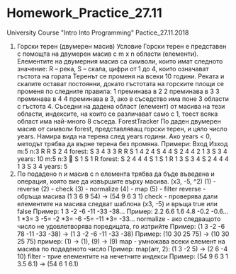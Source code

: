 # Homework_Practice_27.11
University Course "Intro Into Programming" Pactice_27.11.2018

1. Горски терен (двумерен масив)
Условие
Горски терен е представен с помощта на двумерен масив с m x n области (елементи).
Елементите на двумерния масив са символи, които имат следното значение:
R – река, S – скала, цифри от 1 до 4, които означават гъстота на гората
Теренът се променя на всеки 10 години. Реката и скалите остават постоянни, докато гъстотата
на горските площи се променя по следните правила:
1 преминава в 2
2 преминава в 3
3 преминава в 4
4 преминава в 3, ако в съседство има поне 3 области с гъстота 4.
Съседни на дадена област (елемент) от масива на тези области, индексите, на които се
различават само с 1, тоест всяка област има най-много 8 съседа.
ForestTracker
По даден двумерен масив от символи forest, представляващ горски терен, и цяло число years.
Намира вида на терена след years години. Aко years < 0, методът трябва да върне терена без
промяна.
Примери:
Вход Изход
m:5 n:3
R R S 2 4
forest: S 3 4 3 3
R R S 1 4 2 4 S 4 4
S 2 4 4 2
1 3 S 3 4
years: 10
m:5 n:3  S 1 S 1 R
forest: S 2 4 4 4
S 1 S 1 R 1 3 S 3 4
S 2 4 4 4
1 3 S 3 4
years: 5
2. По подадено n и масив с n елемента трябва да бъде въведена и операция, която вие да
извършите върху масива.
(х3, -5, ^2)
(1) - reverse
(2) - check
(3) - normalize
(4) - map
(5) - filter
reverse - обръща масива (1 3 6 9 54) -> (54 9 6 3 1)
check - проверява дали елементите на масива следват шаблона (х3, -5) и връща true или false
Пример: 1 3 -2 -6 -11 -33 -38...
Пример: 2.2 6.6 1.6 4.8 -0.2 -0.6...
1 *3= 3 -5= -2 *3= -6 -5= -11 *3= -33...
normalize - ако следващото число не удовлетворява поредицата, го изтрийте
Пример: (1 3 -2 -6 78 -11 -33 -38) -> (1 3 -2 -6 -11 -33 -38)
Пример: (10 30 25 75) -> (10 30 25 75)
пример: (1) -> (1), (9) -> (9)
map - умножава всеки елемент на масива по подаденото число
Пример: map(arr, 2): (1 3 -2 5) -> (2 6 -4 10)
filter - трие елементите на нечетните индекси
Пример: (54 9 6 3 1 3.5 6.1) -> (54 6 1 6.1)
